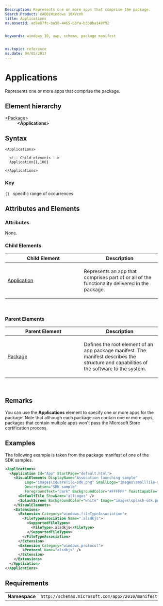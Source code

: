 ```yaml
---
Description: Represents one or more apps that comprise the package.
Search.Product: eADQiWindows 10XVcnh
title: Applications
ms.assetid: ad9e07fc-ba58-4465-b3fa-b330ba149f92


keywords: windows 10, uwp, schema, package manifest


ms.topic: reference
ms.date: 04/05/2017
---
```


# Applications


Represents one or more apps that comprise the package.

## Element hierarchy

<dl>
<dt><a href="element-package.md">&lt;Package&gt;</a></dt>
<dd><b>&lt;Applications&gt;</b></dd>
</dl>

## Syntax

``` syntax
<Applications>

  <!-- Child elements -->
  Application{1,100}

</Applications>
```

### Key

`{}`   specific range of occurrences

## Attributes and Elements


### Attributes

None.

### Child Elements

<table>
<colgroup>
<col width="50%" />
<col width="50%" />
</colgroup>
<thead>
<tr class="header">
<th>Child Element</th>
<th>Description</th>
</tr>
</thead>
<tbody>
<tr class="odd">
<td><a href="element-application.md">Application</a> </td>
<td><p>Represents an app that comprises part of or all of the functionality delivered in the package.</p></td>
</tr>
</tbody>
</table>

 

### Parent Elements

<table>
<colgroup>
<col width="50%" />
<col width="50%" />
</colgroup>
<thead>
<tr class="header">
<th>Parent Element</th>
<th>Description</th>
</tr>
</thead>
<tbody>
<tr class="odd">
<td><a href="element-package.md">Package</a> </td>
<td><p>Defines the root element of an app package manifest. The manifest describes the structure and capabilities of the software to the system.</p></td>
</tr>
</tbody>
</table>

 

## Remarks

You can use the **Applications** element to specify one or more apps for the package. Note that although each package can contain one or more apps, packages that contain multiple apps won't pass the Microsoft Store certification process.

## Examples

The following example is taken from the package manifest of one of the SDK samples.

```XML
<Applications>
  <Application Id="App" StartPage="default.html">
    <VisualElements DisplayName="Assocation launching sample" 
         Logo="images\squareTile-sdk.png" SmallLogo="images\smallTile-sdk.png" 
         Description="SDK sample" 
         ForegroundText="dark" BackgroundColor="#FFFFFF" ToastCapable="false">
      <DefaultTile ShowName="allLogos" />
      <SplashScreen BackgroundColor="white" Image="images\splash-sdk.png" />
    </VisualElements>
    <Extensions>
      <Extension Category="windows.fileTypeAssociation">
        <FileTypeAssociation Name=".alsdkjs">
          <SupportedFileTypes>
            <FileType>.alsdkjs</FileType>
          </SupportedFileTypes>
        </FileTypeAssociation>
      </Extension>
      <Extension Category="windows.protocol">
        <Protocol Name="alsdkjs" />
      </Extension>
    </Extensions>
  </Application>
</Applications>
```

## Requirements

|               |                                                             |
|---------------|-------------------------------------------------------------|
| **Namespace** | `http://schemas.microsoft.com/appx/2010/manifest` |

 

 




